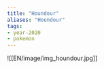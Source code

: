 ```yaml
---
title: "Houndour"
aliases: "Houndour"
tags:
- year-2020
- pokemon
---
```

![[EN/image/img_houndour.jpg]]